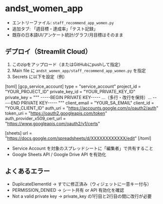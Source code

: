 # andst_women_app

- エントリーファイル: `staff_recommend_app_women.py`
- 追加タブ: 「週目標・達成率」「テスト記録」
- 既存の日本語UI/アンケート統計/グラフ/月目標はそのまま

## デプロイ（Streamlit Cloud）
1. このzipをアップロード（またはGitHubにpushして指定）
2. Main file に `andst_women_app/staff_recommend_app_women.py` を指定
3. Secrets に以下を設定（例）

[toml]
[gcp_service_account]
type = "service_account"
project_id = "YOUR_PROJECT_ID"
private_key_id = "YOUR_PRIVATE_KEY_ID"
private_key = """
-----BEGIN PRIVATE KEY-----
...（多行・改行を保持）...
-----END PRIVATE KEY-----
"""
client_email = "YOUR_SA_EMAIL"
client_id = "YOUR_CLIENT_ID"
auth_uri = "https://accounts.google.com/o/oauth2/auth"
token_uri = "https://oauth2.googleapis.com/token"
auth_provider_x509_cert_url = "https://www.googleapis.com/oauth2/v1/certs"

[sheets]
url = "https://docs.google.com/spreadsheets/d/XXXXXXXXXXXX/edit"
[/toml]

- Service Account を対象のスプレッドシートに「編集者」で共有すること
- Google Sheets API / Google Drive API を有効化

## よくあるエラー
- DuplicateElementId → すでに修正済み（ウィジェットに一意キー付与）
- PERMISSION_DENIED → シート共有 or API 有効化を確認
- Not a valid private key → private_key の1行目と2行目の間に改行が必要
